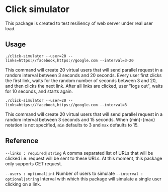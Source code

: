 # Click simulator

This package is created to test resiliency of web server under real user load.

## Usage

```
./click-simulator --user=20 --links=https://facebook,https://google.com --interval=3-20
```

This command will create 20 virtual users that will send parallel request in a random interval between 3 seconds and 
20 seconds. Every user first clicks the first link, waits for the random number of seconds between 3 and 20, and then clicks 
the next link. After all links are clicked, user "logs out", waits for 10 seconds, and starts again. 

```
./click-simulator --user=20 --links=https://facebook,https://google.com --interval=3
```

This command will create 20 virtual users that will send parallel request in a random interval between 3 seconds and
15 seconds. When {min}-{max} notation is not specified, `min` defaults to 3 and `max` defaults to 15.

## Reference

``--links : required|string``
A comma separated list of URLs that will be clicked i.e. request will be sent to these URLs. At this 
moment, this package only supports GET request.

``--users : optional|int`` Number of users to simulate
``--interval : optional|string`` Interval with which this package will simulate a single user clicking on a link.


